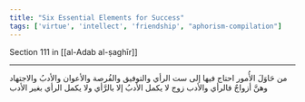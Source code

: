 ```yaml
---
title: "Six Essential Elements for Success"
tags: ['virtue', 'intellect', 'friendship', "aphorism-compilation"]
---
```


 Section 111 in [[al-Adab al-ṣaghīr]]

---
من حَاوَلَ الأُمور احتاج فيها إلى ست الرأي والتوفيق والفُرصة والأعوان والأدبُ والاجتهاد وهنَّ أزواجٌ فالرأي والأدب زوج لا يكمل الأدبُ إلا بالرَّأي ولا يكمل الرأي بغير الأدب
